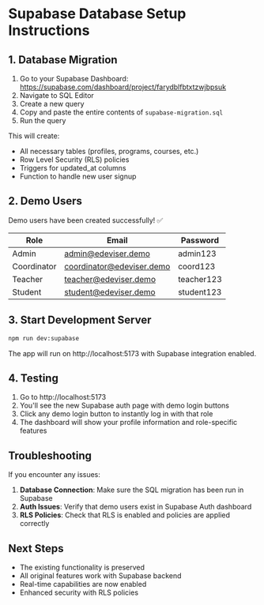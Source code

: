 # Supabase Database Setup Instructions

## 1. Database Migration

1. Go to your Supabase Dashboard: https://supabase.com/dashboard/project/farydblfbtxtzwjbpsuk
2. Navigate to SQL Editor
3. Create a new query
4. Copy and paste the entire contents of `supabase-migration.sql`
5. Run the query

This will create:
- All necessary tables (profiles, programs, courses, etc.)
- Row Level Security (RLS) policies
- Triggers for updated_at columns
- Function to handle new user signup

## 2. Demo Users

Demo users have been created successfully! ✅

| Role | Email | Password |
|------|-------|----------|
| Admin | admin@edeviser.demo | admin123 |
| Coordinator | coordinator@edeviser.demo | coord123 |
| Teacher | teacher@edeviser.demo | teacher123 |
| Student | student@edeviser.demo | student123 |

## 3. Start Development Server

```bash
npm run dev:supabase
```

The app will run on http://localhost:5173 with Supabase integration enabled.

## 4. Testing

1. Go to http://localhost:5173
2. You'll see the new Supabase auth page with demo login buttons
3. Click any demo login button to instantly log in with that role
4. The dashboard will show your profile information and role-specific features

## Troubleshooting

If you encounter any issues:

1. **Database Connection**: Make sure the SQL migration has been run in Supabase
2. **Auth Issues**: Verify that demo users exist in Supabase Auth dashboard
3. **RLS Policies**: Check that RLS is enabled and policies are applied correctly

## Next Steps

- The existing functionality is preserved
- All original features work with Supabase backend
- Real-time capabilities are now enabled
- Enhanced security with RLS policies